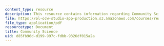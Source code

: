 ```yaml
---
content_type: resource
description: This resource contains information regarding Community Science.
file: https://ol-ocw-studio-app-production.s3.amazonaws.com/courses/res-env-001-climate-action-hands-on-harnessing-science-with-communities-to-cut-carbon-january-iap-2017/d85fb96dd199997cfdbb9326df015a2a_MITRES_ENV_001IAP17_ses1.1.pdf
file_type: application/pdf
resourcetype: Document
title: Community Science
uid: d85fb96d-d199-997c-fdbb-9326df015a2a
---
```

